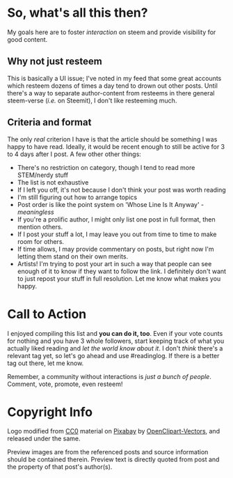 # So, what's all this then?
My goals here are to foster *interaction* on steem and provide visibility for good content.

## Why not just resteem
This is basically a UI issue; I've noted in my feed that some great accounts which resteem dozens of times a day tend to drown out other posts. Until there's a way to separate author-content from resteems in there general steem-verse (*i.e.* on Steemit), I don't like resteeming much.

## Criteria and format
The only *real* criterion I have is that the article should be something I was happy to have read.  Ideally, it would be recent enough to still be active for 3 to 4 days after I post. A few other other things:
* There's no restriction on category, though I tend to read more STEM/nerdy stuff
* The list is not exhaustive
* If I left you off, it's not because I don't think your post was worth reading
* I'm still figuring out how to arrange topics
* Post order is like the point system on 'Whose Line Is It Anyway' - *meaningless*
* If you're a prolific author, I might only list one post in full format, then mention others.
* If I post your stuff a lot, I may leave you out from time to time to make room for others.
* If time allows, I may provide commentary on posts, but right now I'm letting them stand on their own merits.
* Artists! I'm trying to post your art in such a way that people can see enough of it to know if they want to follow the link. I definitely don't want to just repost your stuff in full resolution. Let me know what makes you happy.

# Call to Action
I enjoyed compiling this list and **you can do it, too**.  Even if your vote counts for nothing and you have 3 whole followers, start keeping track of what you actually liked reading and *let the world know about it*.  I don't *think* there's a relevant tag yet, so let's go ahead and use #readinglog. If there is a better tag out there, let me know.

Remember, a community without interactions is *just a bunch of people*. Comment, vote, promote, even resteem! 

# Copyright Info
Logo modified from [CC0](https://creativecommons.org/publicdomain/zero/1.0/deed.en) material on [Pixabay](https://pixabay.com/en/bible-book-hands-others-reading-2026336/) by [OpenClipart-Vectors](https://pixabay.com/en/users/OpenClipart-Vectors-30363/), and released under the same.

Preview images are from the referenced posts and source information should be contained therein. Preview text is directly quoted from post and the property of that post's author(s).